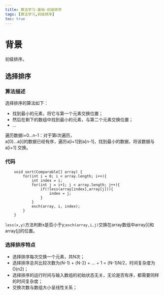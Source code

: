 ```yaml
---
title: 算法学习-基础-初级排序
tags: [算法学习,初级排序]
toc: true
---
```


# 背景
初级排序。

## 选择排序
### 算法描述
选择排序的算法如下：
- 找到最小的元素，将它与第一个元素交换位置；
- 然后在剩下的数组中找到最小的元素，与第二个元素交换位置；
- ...

遍历数据i=0...n-1：对于第i次遍历，      
a[0]...a[i]的数据已经有序，遍历a[i+1]到a[n-1]，找到最小的数据，将该数据与a[i+1] 交换。   
  

### 代码
```
    void sort(Comparable[] array) {
        for(int i = 0; i < array.length; i++){
            int index = i;
            for(int j = i+1; j < array.length; j++){
                if(!less(array[index],array[j])){
                    index = j;
                }
            }
            exch(array, i, index);
        }
    }
```
`less(x,y)`方法判断x是否小于y;`exch(array,i,j)`交换在array数组中array[i]和array[j]的位置。   


### 选择排序特点
      
- 选择排序每次交换一个元素，共N次；   
- 选择排序总共比较次数为(N-1) + (N-2) + ... + 1 = (N-1)N/2，时间复杂度为O(n2)； 
- 选择排序的运行时间与输入数组的初始状态无关，无论是否有序，都需要同样的时间复杂度；
- 交换次数与数组大小呈线性关系；
